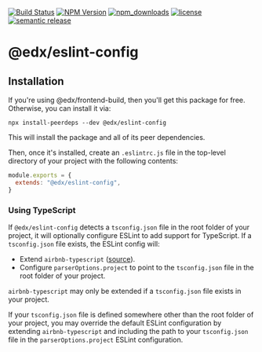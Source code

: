 [![Build Status](https://github.com/openedx/eslint-config/actions/workflows/release.yml/badge.svg)](https://github.com/openedx/eslint-config/actions/workflows/release.yml/)
[![NPM Version](https://img.shields.io/npm/v/@edx/eslint-config.svg)](https://www.npmjs.com/package/@edx/eslint-config)
[![npm_downloads](https://img.shields.io/npm/dt/@edx/eslint-config.svg)](https://www.npmjs.com/package/@edx/eslint-config)
[![license](https://img.shields.io/npm/l/@edx/eslint-config.svg)](https://github.com/openedx/eslint-config/blob/master/LICENSE)
[![semantic release](https://img.shields.io/badge/%20%20%F0%9F%93%A6%F0%9F%9A%80-semantic--release-e10079.svg)](https://github.com/semantic-release/semantic-release)

# @edx/eslint-config

## Installation

If you're using @edx/frontend-build, then you'll get this package for free. Otherwise, you can install it via:

```shell
npx install-peerdeps --dev @edx/eslint-config
```

This will install the package and all of its peer dependencies.

Then, once it's installed, create an `.eslintrc.js` file in the top-level directory of your project with the following contents:

```js
module.exports = {
  extends: "@edx/eslint-config",
}
```

### Using TypeScript

If `@edx/eslint-config` detects a `tsconfig.json` file in the root folder of your project, it will optionally configure ESLint to add support for TypeScript. If a `tsconfig.json` file exists, the ESLint config will:
* Extend `airbnb-typescript` ([source](https://www.npmjs.com/package/eslint-config-airbnb-typescript)).
* Configure `parserOptions.project` to point to the `tsconfig.json` file in the root folder of your project.

`airbnb-typescript` may only be extended if a `tsconfig.json` file exists in your project.

If your `tsconfig.json` file is defined somewhere other than the root folder of your project, you may override the default ESLint configuration by extending `airbnb-typescript` and including the path to your `tsconfig.json` file in the `parserOptions.project` ESLint configuration.
